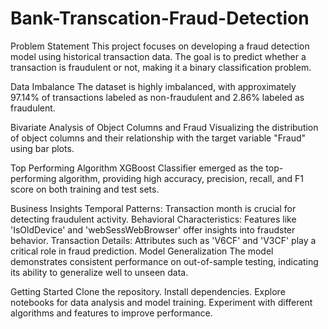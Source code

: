 # Bank-Transcation-Fraud-Detection
Problem Statement
This project focuses on developing a fraud detection model using historical transaction data. The goal is to predict whether a transaction is fraudulent or not, making it a binary classification problem.

Data Imbalance
The dataset is highly imbalanced, with approximately 97.14% of transactions labeled as non-fraudulent and 2.86% labeled as fraudulent.

Bivariate Analysis of Object Columns and Fraud
Visualizing the distribution of object columns and their relationship with the target variable "Fraud" using bar plots.

Top Performing Algorithm
XGBoost Classifier emerged as the top-performing algorithm, providing high accuracy, precision, recall, and F1 score on both training and test sets.

Business Insights
Temporal Patterns: Transaction month is crucial for detecting fraudulent activity.
Behavioral Characteristics: Features like 'IsOldDevice' and 'webSessWebBrowser' offer insights into fraudster behavior.
Transaction Details: Attributes such as 'V6CF' and 'V3CF' play a critical role in fraud prediction.
Model Generalization
The model demonstrates consistent performance on out-of-sample testing, indicating its ability to generalize well to unseen data.

Getting Started
Clone the repository.
Install dependencies.
Explore notebooks for data analysis and model training.
Experiment with different algorithms and features to improve performance.
